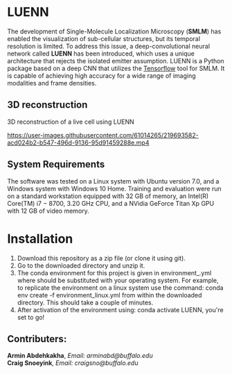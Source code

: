 # LUENN

The development of Single-Molecule Localization Microscopy (__SMLM__) has enabled the visualization of sub-cellular structures, but its temporal resolution is limited. To address this issue, a deep-convolutional neural network called __LUENN__ has been introduced, which uses a unique architecture that rejects the isolated emitter assumption. LUENN is a Python package based on a deep CNN that utilizes the [Tensorflow](http://tensorflow.org/) tool for SMLM. It is capable of achieving high accuracy for a wide range of imaging modalities and frame densities. <br>

## 3D reconstruction
3D reconstruction of a live cell using LUENN <br>

https://user-images.githubusercontent.com/61014265/219693582-acd024b2-b547-496d-9136-95d91459288e.mp4

## System Requirements
The software was tested on a Linux system with Ubuntu version 7.0, and a Windows system with Windows 10 Home.
Training and evaluation were run on a standard workstation equipped with 32 GB of memory, an Intel(R) Core(TM) i7 − 8700, 3.20 GHz CPU, and a NVidia GeForce Titan Xp GPU with 12 GB of video memory.
 
# Installation
1. Download this repository as a zip file (or clone it using git). <br>
2. Go to the downloaded directory and unzip it. <br>
3. The conda environment for this project is given in environment_<os>.yml where <os> should be substituted with your operating system. For example, to replicate the environment on a linux system use the command: conda env create -f environment_linux.yml from within the downloaded directory. This should take a couple of minutes. <br>
4. After activation of the environment using: conda activate LUENN, you're set to go!

## Contributers:

__Armin Abdehkakha__, _Email: arminabd@buffalo.edu_<br>
__Craig Snoeyink__, _Email: craigsno@buffalo.edu_

